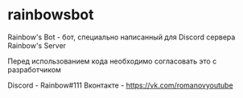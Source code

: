 # rainbowsbot
Rainbow's Bot - бот, специально написанный для Discord сервера Rainbow's Server

Перед использованием кода необходимо согласовать это с разработчиком

Discord - Rainbow#111
Вконтакте - https://vk.com/romanovyoutube

